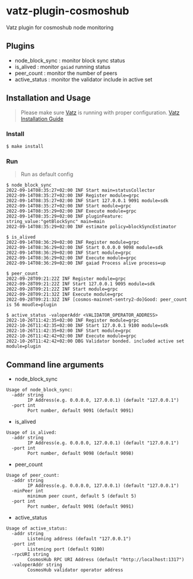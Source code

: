 # vatz-plugin-cosmoshub
Vatz plugin for cosmoshub node monitoring

## Plugins
- node_block_sync : monitor block sync status
- is_alived : monitor `gaiad` running status
- peer_count : monitor the number of peers
- active_status : monitor the validator include in active set

## Installation and Usage
> Please make sure [Vatz](https://github.com/dsrvlabs/vatz) is running with proper configuration. [Vatz Installation Guide](https://github.com/dsrvlabs/vatz/blob/main/docs/installation.md)

### Install
```
$ make install
```

### Run
> Run as default config
```
$ node_block_sync
2022-09-14T08:35:27+02:00 INF Start main=statusCollector
2022-09-14T08:35:27+02:00 INF Register module=grpc
2022-09-14T08:35:27+02:00 INF Start 127.0.0.1 9091 module=sdk
2022-09-14T08:35:27+02:00 INF Start module=grpc
2022-09-14T08:35:29+02:00 INF Execute module=grpc
2022-09-14T08:35:29+02:00 INF pluginFeature: string_value:"getBlockSync" main=main
2022-09-14T08:35:29+02:00 INF estimate policy=blockSyncEstimator
```
```
$ is_alived
2022-09-14T08:36:29+02:00 INF Register module=grpc
2022-09-14T08:36:29+02:00 INF Start 0.0.0.0 9098 module=sdk
2022-09-14T08:36:29+02:00 INF Start module=grpc
2022-09-14T08:36:29+02:00 INF Execute module=grpc
2022-09-14T08:36:29+02:00 INF gaiad Process alive process=up
```
```
$ peer_count
2022-09-28T09:21:22Z INF Register module=grpc
2022-09-28T09:21:22Z INF Start 127.0.0.1 9095 module=sdk
2022-09-28T09:21:22Z INF Start module=grpc
2022-09-28T09:21:32Z INF Execute module=grpc
2022-09-28T09:21:32Z INF [cosmos-mainnet-sentry2-do]Good: peer_count is 56 moudle=plugin
```
```
$ active_status -valoperAddr <VALIDATOR_OPERATOR_ADDRESS>
2022-10-26T11:42:35+02:00 INF Register module=grpc
2022-10-26T11:42:35+02:00 INF Start 127.0.0.1 9100 module=sdk
2022-10-26T11:42:35+02:00 INF Start module=grpc
2022-10-26T11:42:42+02:00 INF Execute module=grpc
2022-10-26T11:42:42+02:00 DBG Validator bonded. included active set module=plugin
```

## Command line arguments
- node_block_sync
```
Usage of node_block_sync:
  -addr string
    	IP Address(e.g. 0.0.0.0, 127.0.0.1) (default "127.0.0.1")
  -port int
    	Port number, default 9091 (default 9091)
```
- is_alived
```
Usage of is_alived:
  -addr string
    	IP Address(e.g. 0.0.0.0, 127.0.0.1) (default "127.0.0.1")
  -port int
    	Port number, default 9098 (default 9098)
```
- peer_count
```
Usage of peer_count:
  -addr string
        IP Address(e.g. 0.0.0.0, 127.0.0.1) (default "127.0.0.1")
  -minPeer int
        minimum peer count, default 5 (default 5)
  -port int
        Port number, default 9091 (default 9091)
```
- active_status
```
Usage of active_status:
  -addr string
    	Listening address (default "127.0.0.1")
  -port int
    	Listening port (default 9100)
  -rpcURI string
    	CosmosHub RPC URI Address (default "http://localhost:1317")
  -valoperAddr string
    	CosmosHub validator operator address
```
